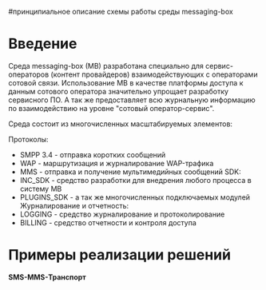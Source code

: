 #принципиальное описание схемы работы среды messaging-box

# Введение #

Среда messaging-box (MB) разработана специально для сервис-операторов (контент провайдеров) взаимодействующих с операторами сотовой связи. Использование MB в качестве платформы доступа к данным сотового оператора значительно упрощает разработку сервисного ПО. А так же предоставляет всю журнальную информацию по взаимодействию на уровне "сотовый оператор-сервис".

Среда состоит из многочисленных масштабируемых элементов:

Протоколы:
  * SMPP 3.4 - отправка коротких сообщений
  * WAP - маршрутизация и журналирование WAP-трафика
  * MMS - отправка и получение мультимедийных сообщений
SDK:
  * INC\_SDK - средство разработки для внедрения любого процесса в систему MB
  * PLUGINS\_SDK - а так же многочисленных подключаемых модулей
Журналирование и отчетность:
  * LOGGING - средство журналирование и протоколирование
  * BILLING - средство отчетности и контроля доступа

# Примеры реализации решений #

**SMS-MMS-Транспорт**